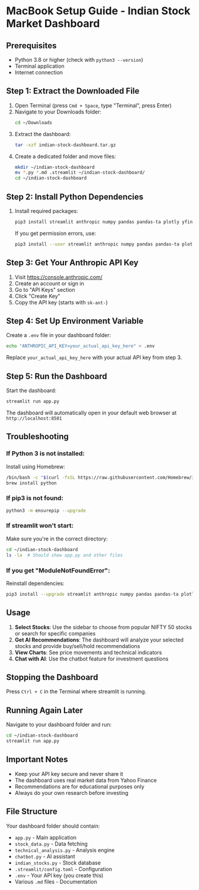 # MacBook Setup Guide - Indian Stock Market Dashboard

## Prerequisites
- Python 3.8 or higher (check with `python3 --version`)
- Terminal application
- Internet connection

## Step 1: Extract the Downloaded File

1. Open Terminal (press `Cmd + Space`, type "Terminal", press Enter)
2. Navigate to your Downloads folder:
   ```bash
   cd ~/Downloads
   ```
3. Extract the dashboard:
   ```bash
   tar -xzf indian-stock-dashboard.tar.gz
   ```
4. Create a dedicated folder and move files:
   ```bash
   mkdir ~/indian-stock-dashboard
   mv *.py *.md .streamlit ~/indian-stock-dashboard/
   cd ~/indian-stock-dashboard
   ```

## Step 2: Install Python Dependencies

1. Install required packages:
   ```bash
   pip3 install streamlit anthropic numpy pandas pandas-ta plotly yfinance
   ```

   If you get permission errors, use:
   ```bash
   pip3 install --user streamlit anthropic numpy pandas pandas-ta plotly yfinance
   ```

## Step 3: Get Your Anthropic API Key

1. Visit https://console.anthropic.com/
2. Create an account or sign in
3. Go to "API Keys" section
4. Click "Create Key"
5. Copy the API key (starts with `sk-ant-`)

## Step 4: Set Up Environment Variable

Create a `.env` file in your dashboard folder:
```bash
echo "ANTHROPIC_API_KEY=your_actual_api_key_here" > .env
```

Replace `your_actual_api_key_here` with your actual API key from step 3.

## Step 5: Run the Dashboard

Start the dashboard:
```bash
streamlit run app.py
```

The dashboard will automatically open in your default web browser at `http://localhost:8501`

## Troubleshooting

### If Python 3 is not installed:
Install using Homebrew:
```bash
/bin/bash -c "$(curl -fsSL https://raw.githubusercontent.com/Homebrew/install/HEAD/install.sh)"
brew install python
```

### If pip3 is not found:
```bash
python3 -m ensurepip --upgrade
```

### If streamlit won't start:
Make sure you're in the correct directory:
```bash
cd ~/indian-stock-dashboard
ls -la  # Should show app.py and other files
```

### If you get "ModuleNotFoundError":
Reinstall dependencies:
```bash
pip3 install --upgrade streamlit anthropic numpy pandas pandas-ta plotly yfinance
```

## Usage

1. **Select Stocks**: Use the sidebar to choose from popular NIFTY 50 stocks or search for specific companies
2. **Get AI Recommendations**: The dashboard will analyze your selected stocks and provide buy/sell/hold recommendations
3. **View Charts**: See price movements and technical indicators
4. **Chat with AI**: Use the chatbot feature for investment questions

## Stopping the Dashboard

Press `Ctrl + C` in the Terminal where streamlit is running.

## Running Again Later

Navigate to your dashboard folder and run:
```bash
cd ~/indian-stock-dashboard
streamlit run app.py
```

## Important Notes

- Keep your API key secure and never share it
- The dashboard uses real market data from Yahoo Finance
- Recommendations are for educational purposes only
- Always do your own research before investing

## File Structure
Your dashboard folder should contain:
- `app.py` - Main application
- `stock_data.py` - Data fetching
- `technical_analysis.py` - Analysis engine
- `chatbot.py` - AI assistant
- `indian_stocks.py` - Stock database
- `.streamlit/config.toml` - Configuration
- `.env` - Your API key (you create this)
- Various `.md` files - Documentation